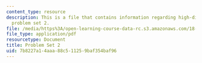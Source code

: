 ```yaml
---
content_type: resource
description: This is a file that contains information regarding high-dimensional statistics
  problem set 2.
file: /media/https%3A/open-learning-course-data-rc.s3.amazonaws.com/18-s997-high-dimensional-statistics-spring-2015/7b8227a14aaa88c511259baf354baf96_MIT18_S997S15_Assignment2.pdf
file_type: application/pdf
resourcetype: Document
title: Problem Set 2
uid: 7b8227a1-4aaa-88c5-1125-9baf354baf96
---
```

